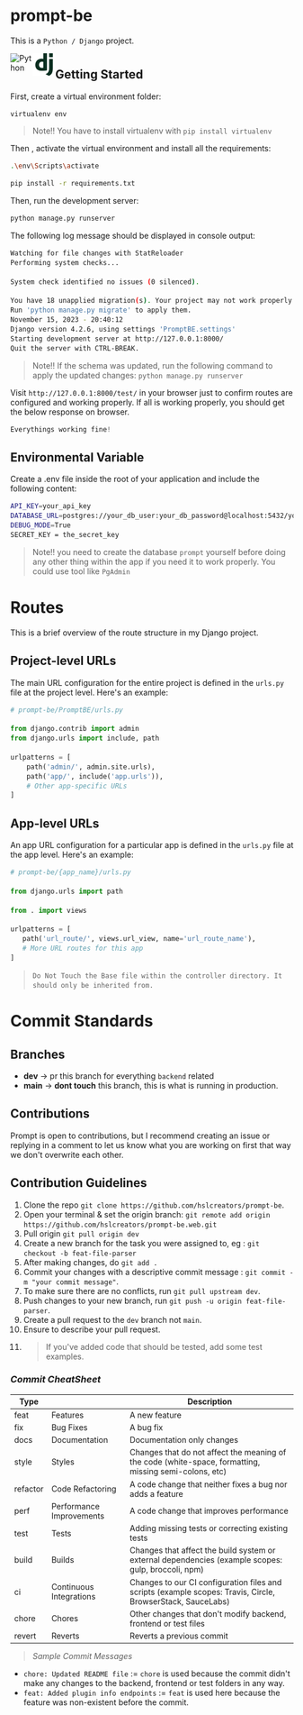 # prompt-be
This is a `Python / Django` project.

<img align="left" alt="Python" width="40px" src="https://cdn.jsdelivr.net/gh/devicons/devicon/icons/python/python-original.svg" />

<img align="left" alt="Django" width="40px" src="https://github.com/devicons/devicon/blob/v2.15.1/icons/django/django-plain.svg" />

<h1></h1>

## Getting Started

First, create a virtual environment folder:

```bash
virtualenv env
```

> Note!! You have to install virtualenv with `pip install virtualenv`

Then , activate the virtual environment and install all the requirements:

```bash
.\env\Scripts\activate
```

```bash
pip install -r requirements.txt
```

Then, run the development server:

```bash
python manage.py runserver
```

The following log message should be displayed in console output:

```bash
Watching for file changes with StatReloader
Performing system checks...

System check identified no issues (0 silenced).

You have 18 unapplied migration(s). Your project may not work properly until you apply the migrations for app(s): admin, auth, contenttypes, sessions.
Run 'python manage.py migrate' to apply them.
November 15, 2023 - 20:40:12
Django version 4.2.6, using settings 'PromptBE.settings'
Starting development server at http://127.0.0.1:8000/
Quit the server with CTRL-BREAK.
```

> Note!! If the schema was updated, run the following command to apply the updated changes: `python manage.py runserver`

Visit `http://127.0.0.1:8000/test/` in your browser just to confirm routes are configured and working properly. If all is working properly, you should get the below response on browser.

```python
Everythings working fine!
```

## Environmental Variable

Create a .env file inside the root of your application and include the following content:

```bash
API_KEY=your_api_key
DATABASE_URL=postgres://your_db_user:your_db_password@localhost:5432/your_db_name
DEBUG_MODE=True
SECRET_KEY = the_secret_key
```

> Note!! you need to create the database `prompt` yourself before doing any other thing within the app if you need it to work properly. You could use tool like `PgAdmin`

# Routes

This is a brief overview of the route structure in my Django project.

## Project-level URLs

The main URL configuration for the entire project is defined in the `urls.py` file at the project level. Here's an example:

```python
# prompt-be/PromptBE/urls.py

from django.contrib import admin
from django.urls import include, path

urlpatterns = [
    path('admin/', admin.site.urls),
    path('app/', include('app.urls')),
    # Other app-specific URLs
]
```

## App-level URLs
An app URL configuration for a particular app is defined in the `urls.py` file at the app level. Here's an example:

```python
# prompt-be/{app_name}/urls.py

from django.urls import path

from . import views

urlpatterns = [
   path('url_route/', views.url_view, name='url_route_name'),
   # More URL routes for this app
]
```

> `Do Not Touch the Base file within the controller directory. It should only be inherited from.`

# Commit Standards

## Branches

- **dev** -> pr this branch for everything `backend` related
- **main** -> **dont touch** this branch, this is what is running in production.

## Contributions

Prompt is open to contributions, but I recommend creating an issue or replying in a comment to let us know what you are working on first that way we don't overwrite each other.

## Contribution Guidelines

1. Clone the repo `git clone https://github.com/hslcreators/prompt-be`.
2. Open your terminal & set the origin branch: `git remote add origin https://github.com/hslcreators/prompt-be.web.git`
3. Pull origin `git pull origin dev`
4. Create a new branch for the task you were assigned to, eg : `git checkout -b feat-file-parser`
5. After making changes, do `git add .`
6. Commit your changes with a descriptive commit message : `git commit -m "your commit message"`.
7. To make sure there are no conflicts, run `git pull upstream dev`.
8. Push changes to your new branch, run `git push -u origin feat-file-parser`.
9. Create a pull request to the `dev` branch not `main`.
10. Ensure to describe your pull request.
11. > If you've added code that should be tested, add some test examples.

### _Commit CheatSheet_

| Type     |                          | Description                                                                                                 |
| -------- | ------------------------ | ----------------------------------------------------------------------------------------------------------- |
| feat     | Features                 | A new feature                                                                                               |
| fix      | Bug Fixes                | A bug fix                                                                                                   |
| docs     | Documentation            | Documentation only changes                                                                                  |
| style    | Styles                   | Changes that do not affect the meaning of the code (white-space, formatting, missing semi-colons, etc)      |
| refactor | Code Refactoring         | A code change that neither fixes a bug nor adds a feature                                                   |
| perf     | Performance Improvements | A code change that improves performance                                                                     |
| test     | Tests                    | Adding missing tests or correcting existing tests                                                           |
| build    | Builds                   | Changes that affect the build system or external dependencies (example scopes: gulp, broccoli, npm)         |
| ci       | Continuous Integrations  | Changes to our CI configuration files and scripts (example scopes: Travis, Circle, BrowserStack, SauceLabs) |
| chore    | Chores                   | Other changes that don't modify backend, frontend or test files                                             |
| revert   | Reverts                  | Reverts a previous commit                                                                                   |

> _Sample Commit Messages_

- `chore: Updated README file` := `chore` is used because the commit didn't make any changes to the backend, frontend or test folders in any way.
- `feat: Added plugin info endpoints` := `feat` is used here because the feature was non-existent before the commit.
